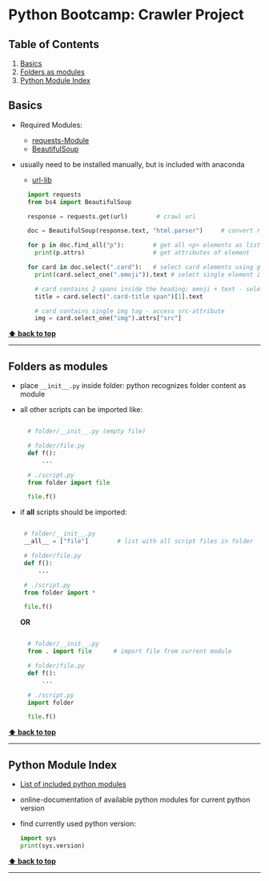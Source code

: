# Python Bootcamp: Crawler Project

<!-- omit in toc -->
## Table of Contents

1. [Basics](#basics)
2. [Folders as modules](#folders-as-modules)
3. [Python Module Index](#python-module-index)

## Basics

* Required Modules:
  * [requests-Module](https://docs.python-requests.org/en/master/)
  * [BeautifulSoup](https://www.crummy.com/software/BeautifulSoup/bs4/doc/)  
* usually need to be installed manually, but is included with anaconda
  * [url-lib](https://docs.python.org/3/library/urllib.html)
  
  ```Python
    import requests
    from bs4 import BeautifulSoup

    response = requests.get(url)        # crawl url

    doc = BeautifulSoup(response.text, "html.parser")     # convert response content to bs4 document (using default python html parser)

    for p in doc.find_all("p"):        # get all <p> elements as list
      print(p.attrs)                   # get attributes of element

    for card in doc.select(".card"):   # select card elements using given css selector 
      print(card.select_one(".emoji")).text # select single element in result set and extract text content

      # card contains 2 spans inside the heading: emoji + text - select second one
      title = card.select(".card-title span")[1].text

      # card contains single img tag - access src-attribute
      img = card.select_one("img").attrs["src"]


  ```

**[⬆ back to top](#table-of-contents)**
___

## Folders as modules

* place `__init__.py` inside folder: python recognizes folder content as module
* all other scripts can be imported like:
  
  ```Python

    # folder/__init__.py (empty file)

    # folder/file.py
    def f():
        ...

    # ./script.py
    from folder import file

    file.f()
  ```

* if __all__ scripts should be imported:

   ```Python

    # folder/__init__.py
    __all__ = ["file"]        # list with all script files in folder

    # folder/file.py
    def f():
        ...

    # ./script.py
    from folder import *

    file.f()
  ```

  __OR__

  ```Python

    # folder/__init__.py
    from . import file      # import file from current module

    # folder/file.py
    def f():
        ...

    # ./script.py
    import folder

    file.f()
  ```

**[⬆ back to top](#table-of-contents)**
___

## Python Module Index

* [List of included python modules](https://docs.python.org/3/py-modindex.html)
* online-documentation of available python modules for current python version
* find currently used python version:
  
  ```Python
  import sys
  print(sys.version)
  ```
  
**[⬆ back to top](#table-of-contents)**
___
